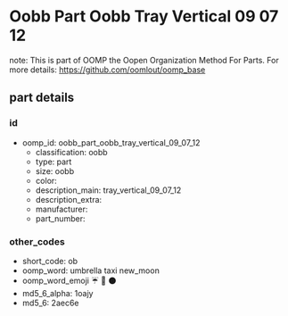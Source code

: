 # Oobb Part Oobb Tray Vertical 09 07 12  

note: This is part of OOMP the Oopen Organization Method For Parts. For more details: https://github.com/oomlout/oomp_base

##  part details





### id
* oomp_id: oobb_part_oobb_tray_vertical_09_07_12
  * classification: oobb
  * type: part
  * size: oobb
  * color: 
  * description_main: tray_vertical_09_07_12
  * description_extra: 
  * manufacturer: 
  * part_number: 

### other_codes
* short_code: ob
* oomp_word: umbrella taxi new_moon
* oomp_word_emoji :umbrella: :taxi: :new_moon:
* md5_6_alpha: 1oajy
* md5_6: 2aec6e